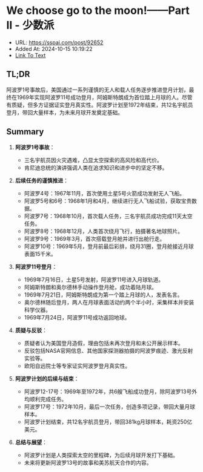 # We choose go to the moon!——Part II - 少数派
- URL: https://sspai.com/post/92652
- Added At: 2024-10-15 10:19:22
- [Link To Text](2024-10-15-we-choose-go-to-the-moon!——part-ii---少数派_raw.md)

## TL;DR
阿波罗1号事故后，美国通过一系列谨慎的无人和载人任务逐步推进登月计划，最终在1969年实现阿波罗11号成功登月，阿姆斯特朗成为首位踏上月球的人。尽管有质疑，但多方证据证实登月真实性。阿波罗计划至1972年结束，共12名宇航员登月，带回大量样本，为未来月球开发奠定基础。

## Summary
1. **阿波罗1号事故**：
   - 三名宇航员因火灾遇难，凸显太空探索的高风险和高代价。
   - 肯尼迪总统的演讲强调人类在追求知识和进步中的坚定不移。

2. **后续任务的谨慎推进**：
   - 阿波罗4号：1967年11月，首次使用土星5号火箭成功发射无人飞船。
   - 阿波罗5号和6号：1968年1月和4月，继续进行无人飞船试验，获取宝贵数据。
   - 阿波罗7号：1968年10月，首次载人任务，三名宇航员成功完成11天太空任务。
   - 阿波罗8号：1968年12月，人类首次绕月飞行，拍摄著名地球照片。
   - 阿波罗9号：1969年3月，首次搭载登月舱并进行出舱行走。
   - 阿波罗10号：1969年5月，登月前最后彩排，绕月31圈，登月舱接近月球表面15千米。

3. **阿波罗11号登月**：
   - 1969年7月16日，土星5号发射，阿波罗11号进入月球轨道。
   - 阿姆斯特朗和奥尔德林手动操作登月舱，成功着陆月球。
   - 1969年7月21日，阿姆斯特朗成为第一个踏上月球的人，发表名言。
   - 奥尔德林随后登月，两人在月球表面活动约两个半小时，采集样本并安装科学仪器。
   - 1969年7月24日，阿波罗11号成功返回地球。

4. **质疑与反驳**：
   - 质疑者认为美国登月造假，理由包括未再次登月和未公开展示样本。
   - 反驳包括NASA官网信息、其他国家探测器拍摄的阿波罗痕迹、激光反射实验等。
   - 欧阳自远院士等专家证实阿波罗登月真实性。

5. **阿波罗计划的后续与结束**：
   - 阿波罗12-17号：1969年至1972年，共6艘飞船成功登月，除阿波罗13号外均顺利完成任务。
   - 阿波罗17号：1972年10月，最后一次任务，创造多项记录，带回大量月球样本。
   - 阿波罗计划结束，共12名宇航员登月，带回381kg月球样本，耗资250亿美元。

6. **总结与展望**：
   - 阿波罗计划是人类探索太空的里程碑，为后续月球开发打下基础。
   - 未来将更新阿波罗13号的故事和美苏航天合作的内容。
